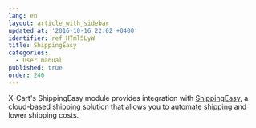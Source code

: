 ```yaml
---
lang: en
layout: article_with_sidebar
updated_at: '2016-10-16 22:02 +0400'
identifier: ref_HTml5LyW
title: ShippingEasy
categories:
  - User manual
published: true
order: 240
---
```



X-Cart's ShippingEasy module provides integration with [ShippingEasy](http://shippingeasy.com/ "http://shippingeasy.com/"), a cloud-based shipping solution that allows you to automate shipping and lower shipping costs.

